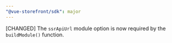 ```yaml
---
"@vue-storefront/sdk": major
---
```


[CHANGED] The `ssrApiUrl` module option is now required by the `buildModule()` function.

